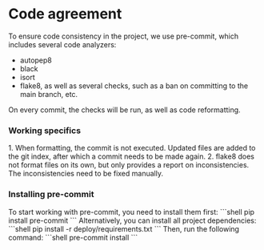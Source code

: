 <h1>Code agreement</h1>
To ensure code consistency in the project, we use pre-commit, which includes several code analyzers:

- autopep8
- black
- isort
- flake8, 
as well as several checks, such as a ban on committing to the main branch, etc.

On every commit, the checks will be run, as well as code reformatting.

<h3>Working specifics</h3>
1. When formatting, the commit is not executed. Updated files are added to the git index, after which a commit needs to be made again.
2. flake8 does not format files on its own, but only provides a report on inconsistencies. The inconsistencies need to be fixed manually.

<h3>Installing pre-commit</h3>
To start working with pre-commit, you need to install them first:
```shell
pip install pre-commit 
```
Alternatively, you can install all project dependencies:
```shell
pip install -r deploy/requirements.txt
```
Then, run the following command:
```shell
pre-commit install
```